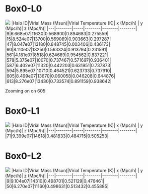 # Box0-L0
![](https://github.com/dcarrel1/Box/blob/main/Box0-L0/reduced.png)
|Halo ID|Virial Mass (Msun)|Virial Temperature (K)| x (Mpc/h) | y (Mpc/h)| z (Mpc/h)|
|---|--------|-----|--------|--------|--------|
|8|6.668e07|11630|0.568900|0.894683|0.275559|
|15|8.524e07|13700|0.569089|0.903663|0.297287|
|47|8.047e07|13180|0.848745|0.003406|0.436173|
|60|8.110e07|13250|0.563324|0.913794|0.231591|
|561|4.181e07|8518|0.624689|0.954562|0.837221|
|578|5.375e07|10070|0.737467|0.571697|0.936401|
|587|6.402e07|11320|0.442203|0.631951|0.737873|
|594|5.895e07|10710|0.464521|0.623733|0.737910|
|605|8.499e07|13670|0.060058|0.046208|0.644876|
|613|8.276e07|13430|0.733574|0.891159|0.938642|

Zooming on on 605:

# Box0-L1
![](https://github.com/dcarrel1/Box/blob/main/Box0-L1/reduced.png)
|Halo ID|Virial Mass (Msun)|Virial Temperature (K)| x (Mpc/h) | y (Mpc/h)| z (Mpc/h)|
|---|--------|-----|--------|--------|--------|
|71|9.399e07|14618|0.481833|0.484715|0.505253|


# Box0-L2
![](https://github.com/dcarrel1/Box/blob/main/Box0-L2/reduced.png)
|Halo ID|Virial Mass (Msun)|Virial Temperature (K)| x (Mpc/h) | y (Mpc/h)| z (Mpc/h)|
|---|--------|-----|--------|--------|--------|
|9|9.104e07|14310|0.498701|0.521129|0.476461|
|50|6.270e07|11160|0.498631|0.513432|0.455885|


